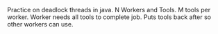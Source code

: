 Practice on deadlock threads in java. N Workers and Tools. M tools per worker. Worker needs all tools to complete job. Puts tools back after so other workers can use. 
